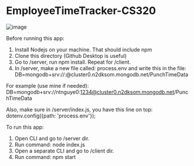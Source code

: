 # EmployeeTimeTracker-CS320

![image](https://user-images.githubusercontent.com/82404434/229971646-e0a54097-60aa-456a-ad23-8f7313da25ac.png)


Before running this app:
1. Install Nodejs on your machine. That should include npm
2. Clone this directory (Github Desktop is useful)
3. Go to /server, run npm install. Repeat for /client.
4. In /server, make a new file called: process.env and write this in the file:
DB=mongodb+srv://<username>:<password>@cluster0.n2dksom.mongodb.net/PunchTimeData

For example (use mine if needed):
DB=mongodb+srv://ntnguye0:1234@cluster0.n2dksom.mongodb.net/PunchTimeData
  
Also, make sure in /server/index.js, you have this line on top: 
  dotenv.config({path: 'process.env'});

To run this app:
1. Open CLI and go to /server dir.
2. Run command: node index.js
3. Open a separate CLI and go to /client dir.
4. Run command: npm start
